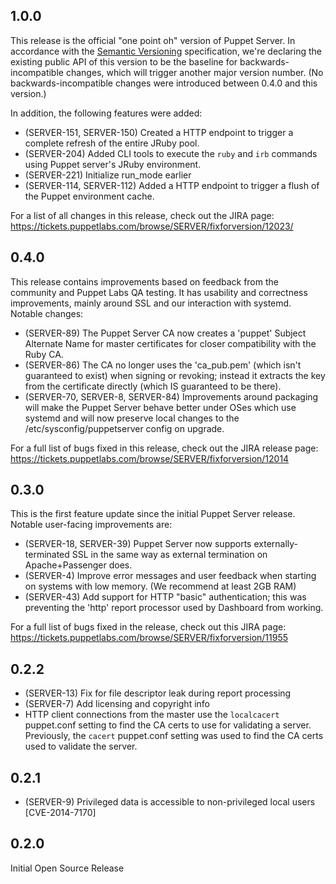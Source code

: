 ## 1.0.0
This release is the official "one point oh" version of Puppet Server. In
accordance with the [Semantic Versioning](http://semver.org) specification,
we're declaring the existing public API of this version to be the
baseline for backwards-incompatible changes, which will trigger another 
major version number. (No backwards-incompatible changes were introduced 
between 0.4.0 and this version.)

In addition, the following features were added:

 * (SERVER-151, SERVER-150) Created a HTTP endpoint to trigger a complete
   refresh of the entire JRuby pool.
 * (SERVER-204) Added CLI tools to execute the `ruby` and `irb` commands using
   Puppet server's JRuby environment.
 * (SERVER-221) Initialize run_mode earlier
 * (SERVER-114, SERVER-112) Added a HTTP endpoint to trigger a flush of the 
   Puppet environment cache.

For a list of all changes in this release, check out the JIRA page:
https://tickets.puppetlabs.com/browse/SERVER/fixforversion/12023/

## 0.4.0
This release contains improvements based on feedback from the community and
Puppet Labs QA testing. It has usability and correctness improvements, mainly
around SSL and our interaction with systemd. Notable changes:

  * (SERVER-89) The Puppet Server CA now creates a 'puppet' Subject Alternate 
    Name for master certificates for closer compatibility with the Ruby CA.
  * (SERVER-86) The CA no longer uses the 'ca_pub.pem' (which isn't guaranteed
    to exist) when signing or revoking; instead it extracts the key from the 
    certificate directly (which IS guaranteed to be there).
  * (SERVER-70, SERVER-8, SERVER-84) Improvements around packaging will make 
    the Puppet Server behave better under OSes which use systemd and will now 
    preserve local changes to the /etc/sysconfig/puppetserver config on 
    upgrade.

For a full list of bugs fixed in this release, check out the JIRA release page:
https://tickets.puppetlabs.com/browse/SERVER/fixforversion/12014

## 0.3.0
This is the first feature update since the initial Puppet Server release.
Notable user-facing improvements are:

 * (SERVER-18, SERVER-39) Puppet Server now supports externally-terminated SSL 
   in the same way as external termination on Apache+Passenger does.
 * (SERVER-4) Improve error messages and user feedback when starting on systems
   with low memory. (We recommend at least 2GB RAM)
 * (SERVER-43) Add support for HTTP "basic" authentication; this was preventing 
   the 'http' report processor used by Dashboard from working.

For a full list of bugs fixed in the release, check out this JIRA page: 
https://tickets.puppetlabs.com/browse/SERVER/fixforversion/11955

## 0.2.2
 * (SERVER-13) Fix for file descriptor leak during report processing
 * (SERVER-7) Add licensing and copyright info
 * HTTP client connections from the master use the `localcacert` puppet.conf
   setting to find the CA certs to use for validating a server.  Previously, the
   `cacert` puppet.conf setting was used to find the CA certs used to validate
   the server.
 
## 0.2.1
 * (SERVER-9) Privileged data is accessible to non-privileged local users [CVE-2014-7170]

## 0.2.0
 Initial Open Source Release
